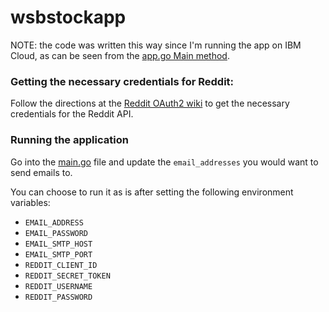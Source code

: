 # wsbstockapp

NOTE: the code was written this way since I'm running the app on IBM Cloud, as can be seen from the [app.go Main method](./app.go#L304-L311).

### Getting the necessary credentials for Reddit:
Follow the directions at the [Reddit OAuth2 wiki](https://github.com/reddit-archive/reddit/wiki/OAuth2) to get the necessary credentials for the Reddit API.

### Running the application
Go into the [main.go](./main.go) file and update the `email_addresses` you would want to send emails to.

You can choose to run it as is after setting the following environment variables:
- `EMAIL_ADDRESS`
- `EMAIL_PASSWORD`
- `EMAIL_SMTP_HOST`
- `EMAIL_SMTP_PORT`
- `REDDIT_CLIENT_ID`
- `REDDIT_SECRET_TOKEN`
- `REDDIT_USERNAME`
- `REDDIT_PASSWORD`